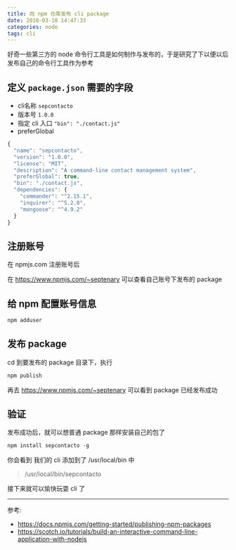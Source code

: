 ```yaml
---
title: 向 npm 仓库发布 cli package
date: 2018-03-18 14:47:33
categories: node
tags: cli
---
```


好奇一些第三方的 node 命令行工具是如何制作与发布的，于是研究了下以便以后发布自己的命令行工具作为参考

<!--more-->

## 定义 `package.json` 需要的字段

- cli名称 `sepcontacto`
- 版本号 `1.0.0`
- 指定 cli 入口 `"bin": "./contact.js"`
- preferGlobal

```javascript
{
  "name": "sepcontacto",
  "version": "1.0.0",
  "license": "MIT",
  "description": "A command-line contact management system",
  "preferGlobal": true,
  "bin": "./contact.js",
  "dependencies": {
    "commander": "^2.15.1",
    "inquirer": "^5.2.0",
    "mongoose": "^4.9.2"
  }
}
```

## 注册账号

在 npmjs.com 注册账号后

在 https://www.npmjs.com/~septenary 可以查看自己账号下发布的 package

## 给 npm 配置账号信息

```javascript
npm adduser
```

## 发布 package

cd 到要发布的 package 目录下，执行

```javascript
npm publish
```

再去 https://www.npmjs.com/~septenary 可以看到 package 已经发布成功

## 验证

发布成功后，就可以想普通 package 那样安装自己的包了

```javascript
npm install sepcontacto -g
```

你会看到 我们的 cli 添加到了 /usr/local/bin 中

> /usr/local/bin/sepcontacto

接下来就可以愉快玩耍 cli 了

-------------

参考: 

- https://docs.npmjs.com/getting-started/publishing-npm-packages
- https://scotch.io/tutorials/build-an-interactive-command-line-application-with-nodejs